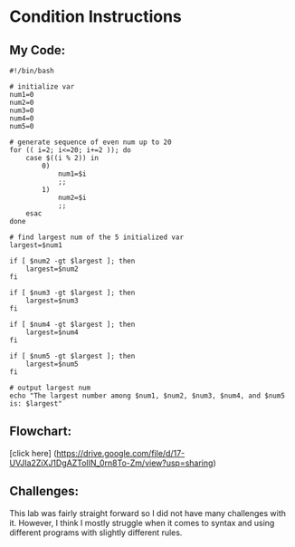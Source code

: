 # Condition Instructions

## My Code:
```
#!/bin/bash

# initialize var
num1=0
num2=0
num3=0
num4=0
num5=0

# generate sequence of even num up to 20
for (( i=2; i<=20; i+=2 )); do
    case $((i % 2)) in
        0)
            num1=$i
            ;;
        1)
            num2=$i
            ;;
    esac
done

# find largest num of the 5 initialized var
largest=$num1

if [ $num2 -gt $largest ]; then
    largest=$num2
fi

if [ $num3 -gt $largest ]; then
    largest=$num3
fi

if [ $num4 -gt $largest ]; then
    largest=$num4
fi

if [ $num5 -gt $largest ]; then
    largest=$num5
fi

# output largest num
echo "The largest number among $num1, $num2, $num3, $num4, and $num5 is: $largest"
```

## Flowchart:
[click here] (https://drive.google.com/file/d/17-UVJIa2ZiXJ1DgAZTolIN_0rn8To-Zm/view?usp=sharing)

## Challenges:
This lab was fairly straight forward so I did not have many challenges with it. However, I think I mostly struggle when it comes to syntax and using different programs with slightly different rules.
